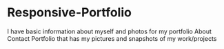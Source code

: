 # Responsive-Portfolio
I have basic information about myself and photos for my portfolio
About
Contact
Portfolio that has my pictures and snapshots of my work/projects
